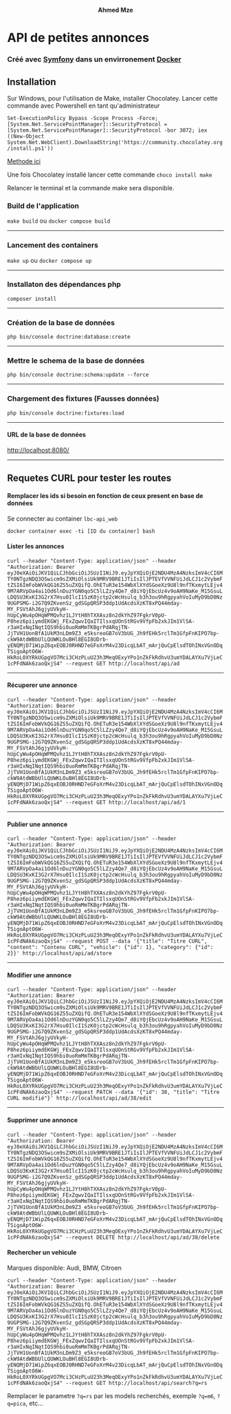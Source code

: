 <p align="center">
 <strong>Ahmed Mze</strong>
</p>

# API de petites annonces

### Créé avec [Symfony](https://symfony.com/) dans un envirronement [Docker](https://www.docker.com/get-started)

## Installation

Sur Windows, pour l'utilisation de Make, installer Chocolatey. Lancer cette commande avec Powershell en tant
qu'administrateur

`Set-ExecutionPolicy Bypass -Scope Process -Force; [System.Net.ServicePointManager]::SecurityProtocol = [System.Net.ServicePointManager]::SecurityProtocol -bor 3072; iex ((New-Object System.Net.WebClient).DownloadString('https://community.chocolatey.org/install.ps1'))`

[Methode ici](https://chocolatey.org/install)

Une fois Chocolatey installé lancer cette commande `choco install make`

Relancer le terminal et la commande make sera disponible.

### Build de l'application

`make build` ou `docker compose build`

---

### Lancement des containers

`make up` ou `docker compose up`

---

### Installaton des dépendances php

`composer install`

---

### Création de la base de données

`php bin/console doctrine:database:create`

---

### Mettre le schema de la base de données

`php bin/console doctrine:schema:update --force`

---

### Chargement des fixtures (Fausses données)

`php bin/console doctrine:fixtures:load`

---

#### URL de la base de données

[http://localhost:8080/](http://localhost:8080)

---

## Requetes CURL pour tester les routes

#### Remplacer les ids si besoin en  fonction de ceux present en base de données

Se connecter au container `lbc-api_web`

`docker container exec -ti [ID du container] bash`

[//]: # (#### Recuperer le JWT)

[//]: # (`curl -X POST -H "Content-Type: application/json" --header "Authorization: Bearer eyJ0eXAiOiJKV1QiLCJhbGciOiJSUzI1NiJ9.eyJpYXQiOjE2NDU4MzA4NzksImV4cCI6MTY0NTgzNDQ3OSwicm9sZXMiOlsiUk9MRV9BRE1JTiIsIlJPTEVfVVNFUiJdLCJ1c2VybmFtZSI6ImFobWVkQG16ZS5uZXQifQ.OhETuR3e154WbXlXYdSGoeXz9U8l9nfTKxmytLEjv49M7ARVpOa4ai1Od6lnDuzYGN0qo5C5lLZzy4Qe7_d8iYQjEbcUz4v9oAH9NaKe_M15GsuLLDQSU3KxKI3G2rX7Hsu0IlcI1SzK0jctp2cWcHsulq_b3h3ou9hRgpyahVoIuMyD9bD0Nz9UGPSMG-i2G7Q9ZKvenSz_gdSGpQRSP3ddp1UdAcdsXzKT8xPQ44mday-MY_FSVtAhJ6gjyUVkyH-hUpCyWu4pOHqWPMQvhz1LJYtH8hTXXAsz8n2dkYhZ97FgkrV0pU-P8hez6piiymdEKGWj_FExZqwvIQaITIlsxqUOnStRGv9VfpFb2xkJIm1VlSA-r3aHIxNqINqtIQS9hbi0uoRmMmTKBgrPdARqjTN-JjTVH1UonBfA1UkM3nLDm9Z3_e5ksreoGB7oV3bUG_Jh9fEHk5rclTm1GfpFnKIPO7bp-ckW9AtdWBbUlLQUWKLOuBHl8EGI8UDrb-yENQMjD71WipZ6qxEOBJ0RHND7eGFoXrM4v23DicqLbAT_mArjQuCpElsdTOhINxVGnODqTSigoAptO6W-HkRoL0XYRkUGpgVO7Mci3CHzPLuU23h3MeqOExyYPo1nZkFkRdhvU3umYDALAYXu7VjLeC1cPFdNAk6zaoQxjS4" http://localhost/api/login_check -d '{"username":"ahmed@mze.net","password":"password"}'`)

#### Lister les annonces

`curl --header "Content-Type: application/json" --header "Authorization: Bearer eyJ0eXAiOiJKV1QiLCJhbGciOiJSUzI1NiJ9.eyJpYXQiOjE2NDU4MzA4NzksImV4cCI6MTY0NTgzNDQ3OSwicm9sZXMiOlsiUk9MRV9BRE1JTiIsIlJPTEVfVVNFUiJdLCJ1c2VybmFtZSI6ImFobWVkQG16ZS5uZXQifQ.OhETuR3e154WbXlXYdSGoeXz9U8l9nfTKxmytLEjv49M7ARVpOa4ai1Od6lnDuzYGN0qo5C5lLZzy4Qe7_d8iYQjEbcUz4v9oAH9NaKe_M15GsuLLDQSU3KxKI3G2rX7Hsu0IlcI1SzK0jctp2cWcHsulq_b3h3ou9hRgpyahVoIuMyD9bD0Nz9UGPSMG-i2G7Q9ZKvenSz_gdSGpQRSP3ddp1UdAcdsXzKT8xPQ44mday-MY_FSVtAhJ6gjyUVkyH-hUpCyWu4pOHqWPMQvhz1LJYtH8hTXXAsz8n2dkYhZ97FgkrV0pU-P8hez6piiymdEKGWj_FExZqwvIQaITIlsxqUOnStRGv9VfpFb2xkJIm1VlSA-r3aHIxNqINqtIQS9hbi0uoRmMmTKBgrPdARqjTN-JjTVH1UonBfA1UkM3nLDm9Z3_e5ksreoGB7oV3bUG_Jh9fEHk5rclTm1GfpFnKIPO7bp-ckW9AtdWBbUlLQUWKLOuBHl8EGI8UDrb-yENQMjD71WipZ6qxEOBJ0RHND7eGFoXrM4v23DicqLbAT_mArjQuCpElsdTOhINxVGnODqTSigoAptO6W-HkRoL0XYRkUGpgVO7Mci3CHzPLuU23h3MeqOExyYPo1nZkFkRdhvU3umYDALAYXu7VjLeC1cPFdNAk6zaoQxjS4" --request GET http://localhost/api/ad`

---

#### Récuperer une annonce

`curl --header "Content-Type: application/json" --header "Authorization: Bearer eyJ0eXAiOiJKV1QiLCJhbGciOiJSUzI1NiJ9.eyJpYXQiOjE2NDU4MzA4NzksImV4cCI6MTY0NTgzNDQ3OSwicm9sZXMiOlsiUk9MRV9BRE1JTiIsIlJPTEVfVVNFUiJdLCJ1c2VybmFtZSI6ImFobWVkQG16ZS5uZXQifQ.OhETuR3e154WbXlXYdSGoeXz9U8l9nfTKxmytLEjv49M7ARVpOa4ai1Od6lnDuzYGN0qo5C5lLZzy4Qe7_d8iYQjEbcUz4v9oAH9NaKe_M15GsuLLDQSU3KxKI3G2rX7Hsu0IlcI1SzK0jctp2cWcHsulq_b3h3ou9hRgpyahVoIuMyD9bD0Nz9UGPSMG-i2G7Q9ZKvenSz_gdSGpQRSP3ddp1UdAcdsXzKT8xPQ44mday-MY_FSVtAhJ6gjyUVkyH-hUpCyWu4pOHqWPMQvhz1LJYtH8hTXXAsz8n2dkYhZ97FgkrV0pU-P8hez6piiymdEKGWj_FExZqwvIQaITIlsxqUOnStRGv9VfpFb2xkJIm1VlSA-r3aHIxNqINqtIQS9hbi0uoRmMmTKBgrPdARqjTN-JjTVH1UonBfA1UkM3nLDm9Z3_e5ksreoGB7oV3bUG_Jh9fEHk5rclTm1GfpFnKIPO7bp-ckW9AtdWBbUlLQUWKLOuBHl8EGI8UDrb-yENQMjD71WipZ6qxEOBJ0RHND7eGFoXrM4v23DicqLbAT_mArjQuCpElsdTOhINxVGnODqTSigoAptO6W-HkRoL0XYRkUGpgVO7Mci3CHzPLuU23h3MeqOExyYPo1nZkFkRdhvU3umYDALAYXu7VjLeC1cPFdNAk6zaoQxjS4" --request GET http://localhost/api/ad/1`

---

#### Publier une annonce

`curl --header "Content-Type: application/json" --header "Authorization: Bearer eyJ0eXAiOiJKV1QiLCJhbGciOiJSUzI1NiJ9.eyJpYXQiOjE2NDU4MzA4NzksImV4cCI6MTY0NTgzNDQ3OSwicm9sZXMiOlsiUk9MRV9BRE1JTiIsIlJPTEVfVVNFUiJdLCJ1c2VybmFtZSI6ImFobWVkQG16ZS5uZXQifQ.OhETuR3e154WbXlXYdSGoeXz9U8l9nfTKxmytLEjv49M7ARVpOa4ai1Od6lnDuzYGN0qo5C5lLZzy4Qe7_d8iYQjEbcUz4v9oAH9NaKe_M15GsuLLDQSU3KxKI3G2rX7Hsu0IlcI1SzK0jctp2cWcHsulq_b3h3ou9hRgpyahVoIuMyD9bD0Nz9UGPSMG-i2G7Q9ZKvenSz_gdSGpQRSP3ddp1UdAcdsXzKT8xPQ44mday-MY_FSVtAhJ6gjyUVkyH-hUpCyWu4pOHqWPMQvhz1LJYtH8hTXXAsz8n2dkYhZ97FgkrV0pU-P8hez6piiymdEKGWj_FExZqwvIQaITIlsxqUOnStRGv9VfpFb2xkJIm1VlSA-r3aHIxNqINqtIQS9hbi0uoRmMmTKBgrPdARqjTN-JjTVH1UonBfA1UkM3nLDm9Z3_e5ksreoGB7oV3bUG_Jh9fEHk5rclTm1GfpFnKIPO7bp-ckW9AtdWBbUlLQUWKLOuBHl8EGI8UDrb-yENQMjD71WipZ6qxEOBJ0RHND7eGFoXrM4v23DicqLbAT_mArjQuCpElsdTOhINxVGnODqTSigoAptO6W-HkRoL0XYRkUGpgVO7Mci3CHzPLuU23h3MeqOExyYPo1nZkFkRdhvU3umYDALAYXu7VjLeC1cPFdNAk6zaoQxjS4" --request POST --data '{"title": "Titre CURL", "content": "Contenu CURL", "vehicle": {"id": 1}, "category": {"id": 2}}' http://localhost/api/ad/store`

---

#### Modifier une annonce

`curl --header "Content-Type: application/json" --header "Authorization: Bearer eyJ0eXAiOiJKV1QiLCJhbGciOiJSUzI1NiJ9.eyJpYXQiOjE2NDU4MzA4NzksImV4cCI6MTY0NTgzNDQ3OSwicm9sZXMiOlsiUk9MRV9BRE1JTiIsIlJPTEVfVVNFUiJdLCJ1c2VybmFtZSI6ImFobWVkQG16ZS5uZXQifQ.OhETuR3e154WbXlXYdSGoeXz9U8l9nfTKxmytLEjv49M7ARVpOa4ai1Od6lnDuzYGN0qo5C5lLZzy4Qe7_d8iYQjEbcUz4v9oAH9NaKe_M15GsuLLDQSU3KxKI3G2rX7Hsu0IlcI1SzK0jctp2cWcHsulq_b3h3ou9hRgpyahVoIuMyD9bD0Nz9UGPSMG-i2G7Q9ZKvenSz_gdSGpQRSP3ddp1UdAcdsXzKT8xPQ44mday-MY_FSVtAhJ6gjyUVkyH-hUpCyWu4pOHqWPMQvhz1LJYtH8hTXXAsz8n2dkYhZ97FgkrV0pU-P8hez6piiymdEKGWj_FExZqwvIQaITIlsxqUOnStRGv9VfpFb2xkJIm1VlSA-r3aHIxNqINqtIQS9hbi0uoRmMmTKBgrPdARqjTN-JjTVH1UonBfA1UkM3nLDm9Z3_e5ksreoGB7oV3bUG_Jh9fEHk5rclTm1GfpFnKIPO7bp-ckW9AtdWBbUlLQUWKLOuBHl8EGI8UDrb-yENQMjD71WipZ6qxEOBJ0RHND7eGFoXrM4v23DicqLbAT_mArjQuCpElsdTOhINxVGnODqTSigoAptO6W-HkRoL0XYRkUGpgVO7Mci3CHzPLuU23h3MeqOExyYPo1nZkFkRdhvU3umYDALAYXu7VjLeC1cPFdNAk6zaoQxjS4" --request PATCH --data '{"id": 38, "title": "Titre CURL modifié"}' http://localhost/api/ad/38/edit`

---

#### Supprimer une annonce

`curl --header "Content-Type: application/json" --header "Authorization: Bearer eyJ0eXAiOiJKV1QiLCJhbGciOiJSUzI1NiJ9.eyJpYXQiOjE2NDU4MzA4NzksImV4cCI6MTY0NTgzNDQ3OSwicm9sZXMiOlsiUk9MRV9BRE1JTiIsIlJPTEVfVVNFUiJdLCJ1c2VybmFtZSI6ImFobWVkQG16ZS5uZXQifQ.OhETuR3e154WbXlXYdSGoeXz9U8l9nfTKxmytLEjv49M7ARVpOa4ai1Od6lnDuzYGN0qo5C5lLZzy4Qe7_d8iYQjEbcUz4v9oAH9NaKe_M15GsuLLDQSU3KxKI3G2rX7Hsu0IlcI1SzK0jctp2cWcHsulq_b3h3ou9hRgpyahVoIuMyD9bD0Nz9UGPSMG-i2G7Q9ZKvenSz_gdSGpQRSP3ddp1UdAcdsXzKT8xPQ44mday-MY_FSVtAhJ6gjyUVkyH-hUpCyWu4pOHqWPMQvhz1LJYtH8hTXXAsz8n2dkYhZ97FgkrV0pU-P8hez6piiymdEKGWj_FExZqwvIQaITIlsxqUOnStRGv9VfpFb2xkJIm1VlSA-r3aHIxNqINqtIQS9hbi0uoRmMmTKBgrPdARqjTN-JjTVH1UonBfA1UkM3nLDm9Z3_e5ksreoGB7oV3bUG_Jh9fEHk5rclTm1GfpFnKIPO7bp-ckW9AtdWBbUlLQUWKLOuBHl8EGI8UDrb-yENQMjD71WipZ6qxEOBJ0RHND7eGFoXrM4v23DicqLbAT_mArjQuCpElsdTOhINxVGnODqTSigoAptO6W-HkRoL0XYRkUGpgVO7Mci3CHzPLuU23h3MeqOExyYPo1nZkFkRdhvU3umYDALAYXu7VjLeC1cPFdNAk6zaoQxjS4" --request DELETE http://localhost/api/ad/38/delete`

#### Rechercher un vehicule

Marques disponible: Audi, BMW, Citroen

`curl --header "Content-Type: application/json" --header "Authorization: Bearer eyJ0eXAiOiJKV1QiLCJhbGciOiJSUzI1NiJ9.eyJpYXQiOjE2NDU4MzA4NzksImV4cCI6MTY0NTgzNDQ3OSwicm9sZXMiOlsiUk9MRV9BRE1JTiIsIlJPTEVfVVNFUiJdLCJ1c2VybmFtZSI6ImFobWVkQG16ZS5uZXQifQ.OhETuR3e154WbXlXYdSGoeXz9U8l9nfTKxmytLEjv49M7ARVpOa4ai1Od6lnDuzYGN0qo5C5lLZzy4Qe7_d8iYQjEbcUz4v9oAH9NaKe_M15GsuLLDQSU3KxKI3G2rX7Hsu0IlcI1SzK0jctp2cWcHsulq_b3h3ou9hRgpyahVoIuMyD9bD0Nz9UGPSMG-i2G7Q9ZKvenSz_gdSGpQRSP3ddp1UdAcdsXzKT8xPQ44mday-MY_FSVtAhJ6gjyUVkyH-hUpCyWu4pOHqWPMQvhz1LJYtH8hTXXAsz8n2dkYhZ97FgkrV0pU-P8hez6piiymdEKGWj_FExZqwvIQaITIlsxqUOnStRGv9VfpFb2xkJIm1VlSA-r3aHIxNqINqtIQS9hbi0uoRmMmTKBgrPdARqjTN-JjTVH1UonBfA1UkM3nLDm9Z3_e5ksreoGB7oV3bUG_Jh9fEHk5rclTm1GfpFnKIPO7bp-ckW9AtdWBbUlLQUWKLOuBHl8EGI8UDrb-yENQMjD71WipZ6qxEOBJ0RHND7eGFoXrM4v23DicqLbAT_mArjQuCpElsdTOhINxVGnODqTSigoAptO6W-HkRoL0XYRkUGpgVO7Mci3CHzPLuU23h3MeqOExyYPo1nZkFkRdhvU3umYDALAYXu7VjLeC1cPFdNAk6zaoQxjS4" --request GET http://localhost/api/search?q=rs`

Remplacer le parametre `?q=rs` par les models recherchés, exemple `?q=m6`, `?q=pica`, etc...
